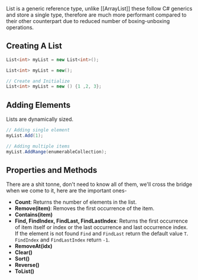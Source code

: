 List is a generic reference type, unlike [[ArrayList]] these follow C# generics and store a single type, therefore are much more performant compared to their other counterpart due to reduced number of boxing-unboxing operations.

## Creating A List

```csharp
List<int> myList = new List<int>();

List<int> myList = new();

// Create and Initialize
List<int> myList = new () {1 ,2, 3};
```

## Adding Elements

Lists are dynamically sized.

```csharp
// Adding single element
myList.Add(1);

// Adding multiple items
myList.AddRange(enumerableCollection);
```

## Properties and Methods

There are a shit tonne, don't need to know all of them, we'll cross the bridge when we come to it, here are the important ones-

- **Count**: Returns the number of elements in the list.
- **Remove(item)**: Removes the first occurrence of the item.
- **Contains(item)**
- **Find, FindIndex, FindLast, FindLastIndex**: Returns the first occurrence of item itself or index or the last occurrence and last occurrence index. If the element is not found `Find` and `FindLast` return the default value `T`. `FindIndex` and `FindLastIndex` return `-1`.
- **RemoveAt(idx)**
- **Clear()**
- **Sort()**
- **Reverse()**
- **ToList()**
